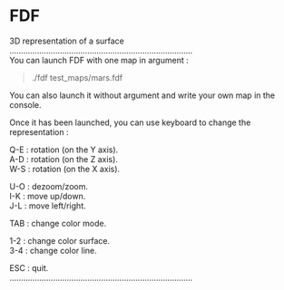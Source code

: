 # FDF  
3D representation of a surface  
................................................................................  
You can launch FDF with one map in argument :  
> ./fdf test_maps/mars.fdf  

You can also launch it without argument and write your own map in the console.  
  
Once it has been launched, you can use keyboard to change the representation :  
  
Q-E : rotation (on the Y axis).  
A-D : rotation (on the Z axis).  
W-S : rotation (on the X axis).  
  
U-O : dezoom/zoom.  
I-K : move up/down.  
J-L : move left/right.  
  
TAB : change color mode.  
  
1-2 : change color surface.  
3-4 : change color line.  
  
ESC : quit.  
................................................................................  
